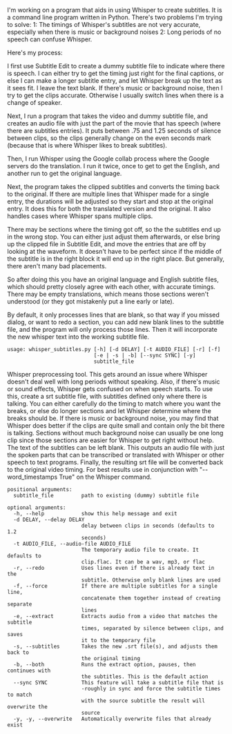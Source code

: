 I'm working on a program that aids in using Whisper to create subtitles. It is a command line program written in
Python. There's two problems I'm trying to solve:
1:  The timings of Whisper's subtitles are not very accurate, especially when there is music or background noises
2:  Long periods of no speech can confuse Whisper.

Here's my process:

I first use Subtitle Edit to create a dummy subtitle file to indicate where there is speech. I can either
try to get the timing just right for the final captions, or else I can make a longer subtitle entry, and let Whisper
break up the text as it sees fit. I leave the text blank.  If there's music or background noise, then I try to get
the clips accurate. Otherwise I usually switch lines when there is a change of speaker.

Next, I run a program that takes the video and dummy subtitle file, and creates an audio file with just the part of
the movie that has speech (where there are subtitles entries). It puts between .75 and 1.25 seconds of silence between
clips, so the clips generally change on the even seconds mark (because that is where Whisper likes to break subtitles).

Then, I run Whisper using the Google collab process where the Google servers do the translation.  I run it twice,
once to get to get the English, and another run to get the original language.

Next, the program takes the clipped subtitles and converts the timing back to the original. If there
are multiple lines that Whisper made for a single entry, the durations will be adjusted so they start and stop at
the original entry.  It does this for both the translated version and the original.  It also handles cases where
Whisper spans multiple clips.

There may be sections where the timing got off, so the the subtitles end up in the wrong stop. You can
either just adjust them afterwards, or else bring up the clipped file in Subtitle Edit, and move the entries that are 
off by looking at the waveform. It doesn't have to be perfect since if the middle of the subtitle is in the right block 
it will end up in the right place.  But generally, there aren't many bad placements.

So after doing this you have an original language and English subtitle files, which should pretty closely agree with
each other, with accurate timings.  There may be empty translations, which means those sections weren't
understood (or they got mistakenly put a line early or late).

By default, it only processes lines that are blank, so that way if you missed dialog, or want to redo a section,
you can add new blank lines to the subtitle file, and the program will only process those lines.  Then it will
incorporate the new whisper text into the working subtitle file.


    usage: whisper_subtitles.py [-h] [-d DELAY] [-t AUDIO_FILE] [-r] [-f]
                                [-e | -s | -b] [--sync SYNC] [-y]
                                subtitle_file

Whisper preprocessing tool. This gets around an issue where Whisper doesn't
deal well with long periods without speaking. Also, if there's music or sound
effects, Whisper gets confused on when speech starts. To use this, create a
srt subtitle file, with subtitles defined only where there is talking. You can
either carefully do the timing to match where you want the breaks, or else do
longer sections and let Whisper determine where the breaks should be. If there
is music or background noise, you may find that Whisper does better if the
clips are quite small and contain only the bit there is talking. Sections
without much background noise can usually be one long clip since those
sections are easier for Whisper to get right without help. The text of the
subtitles can be left blank. This outputs an audio file with just the spoken
parts that can be transcribed or translated with Whisper or other speech to
text programs. Finally, the resulting srt file will be converted back to the
original video timing. For best results use in conjunction with 
"--word_timestamps True" on the Whisper command.

    positional arguments:
      subtitle_file         path to existing (dummy) subtitle file

    optional arguments:
      -h, --help            show this help message and exit
      -d DELAY, --delay DELAY
                            delay between clips in seconds (defaults to 1.2
                            seconds)
      -t AUDIO_FILE, --audio-file AUDIO_FILE
                            The temporary audio file to create. It defaults to
                            clip.flac. It can be a wav, mp3, or flac
      -r, --redo            Uses lines even if there is already text in the
                            subtitle. Otherwise only blank lines are used
      -f, --force           If there are multiple subtitles for a single line,
                            concatenate them together instead of creating separate
                            lines
      -e, --extract         Extracts audio from a video that matches the subtitle
                            times, separated by silence between clips, and saves
                            it to the temporary file
      -s, --subtitles       Takes the new .srt file(s), and adjusts them back to
                            the original timing
      -b, --both            Runs the extract option, pauses, then continues with
                            the subtitles. This is the default action
      --sync SYNC           This feature will take a subtitle file that is
                            -roughly in sync and force the subtitle times to match
                            with the source subtitle the result will overwrite the
                            source
      -y, -y, --overwrite   Automatically overwrite files that already exist
    
